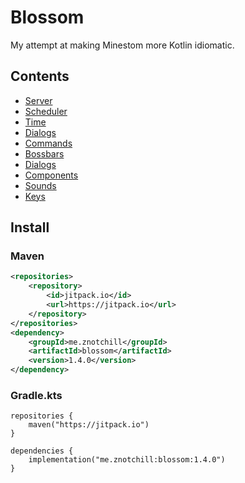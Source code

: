 
# Blossom

My attempt at making Minestom more Kotlin idiomatic.

## Contents

- [Server](https://github.com/zNotChill/blossom/wiki/Server)
- [Scheduler](https://github.com/zNotChill/blossom/wiki/Scheduler)
- [Time](https://github.com/zNotChill/blossom/wiki/Time)
- [Dialogs](https://github.com/zNotChill/blossom/wiki/Dialogs)
- [Commands](https://github.com/zNotChill/blossom/wiki/Commands)
- [Bossbars](https://github.com/zNotChill/blossom/wiki/Bossbars)
- [Dialogs](https://github.com/zNotChill/blossom/wiki/Dialogs)
- [Components](https://github.com/zNotChill/blossom/wiki/Components)
- [Sounds](https://github.com/zNotChill/blossom/wiki/Sounds)
- [Keys](https://github.com/zNotChill/blossom/wiki/Keys)

## Install

### Maven
```xml
<repositories>
	<repository>
	    <id>jitpack.io</id>
	    <url>https://jitpack.io</url>
	</repository>
</repositories>
<dependency>
    <groupId>me.znotchill</groupId>
    <artifactId>blossom</artifactId>
    <version>1.4.0</version>
</dependency>
```

### Gradle.kts

```
repositories {
    maven("https://jitpack.io")
}

dependencies {
    implementation("me.znotchill:blossom:1.4.0")
}
```